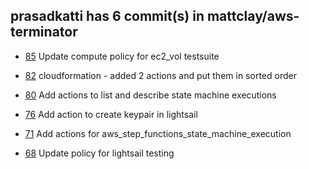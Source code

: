 ## prasadkatti has 6 commit(s) in mattclay/aws-terminator


* [85](https://github.com/mattclay/aws-terminator/pull/85) Update compute policy for ec2_vol testsuite

* [82](https://github.com/mattclay/aws-terminator/pull/82) cloudformation - added 2 actions and put them in sorted order

* [80](https://github.com/mattclay/aws-terminator/pull/80) Add actions to list and describe state machine executions

* [76](https://github.com/mattclay/aws-terminator/pull/76) Add action to create keypair in lightsail

* [71](https://github.com/mattclay/aws-terminator/pull/71) Add actions for aws_step_functions_state_machine_execution

* [68](https://github.com/mattclay/aws-terminator/pull/68) Update policy for lightsail testing
